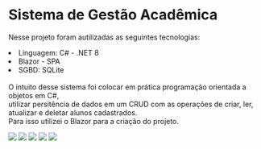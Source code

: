 <h1>Sistema de Gestão Acadêmica</h1>
<p>
  Nesse projeto foram autilizadas as seguintes tecnologias:
  <li>Linguagem: C# - .NET 8</li>
  <li>Blazor - SPA</li>
  <li>SGBD: SQLite</li>
<br>
  O intuito desse sistema foi colocar em prática programação orientada a objetos em C#, <br>
  utilizar persitência de dados em um CRUD com as operações de criar, ler, atualizar e deletar alunos cadastrados. <br>
  Para isso utilizei o Blazor para a criação do projeto.
  
</p>
<img src="https://github.com/darleyleal98/gestao-academica/assets/132721098/a45120df-4211-4fe7-ba36-245396d9492f">
<img src="https://github.com/darleyleal98/gestao-academica/assets/132721098/cace6962-4f38-4305-9ece-67c638ef66b2">
<img src="https://github.com/darleyleal98/gestao-academica/assets/132721098/265bbf8a-2d71-4932-9d35-b22703e8bcfe">
<img src="https://github.com/darleyleal98/gestao-academica/assets/132721098/9cdd88c0-69b8-47e0-bd7b-9590db54948e">
<img src="https://github.com/darleyleal98/gestao-academica/assets/132721098/dad61673-1042-4443-b646-6f8e24a60519">
